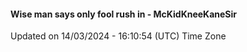 #### Wise man says only fool rush in - McKidKneeKaneSir
Updated on 14/03/2024 - 16:10:54 (UTC) Time Zone

